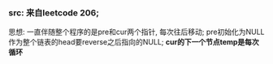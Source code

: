 ### src: 来自leetcode 206;

思想: 一直伴随整个程序的是pre和cur两个指针, 每次往后移动; pre初始化为NULL作为整个链表的head要reverse之后指向的NULL; **cur的下一个节点temp是每次循环**
